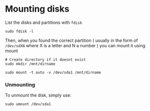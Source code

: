 # Mounting disks

List the disks and partitions with `fdisk`

```
sudo fdisk -l
```

Then, when you found the correct partition ( usually in the
form of `/dev/sdXN` where X is a letter and N a number )
you can mount it using mount

```
# Create directory if it doesnt exist
sudo mkdir /mnt/dirname

sudo mount -t auto -v /dev/sda1 /mnt/dirname
```

### Unmounting

To unmount the disk, simply use:

```
sudo umount /dev/sda1
```

